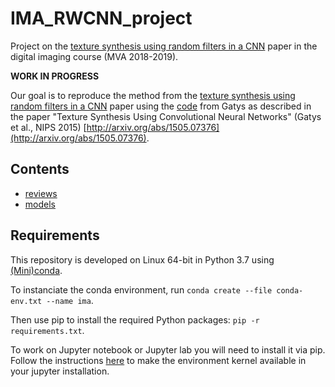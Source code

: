 # IMA_RWCNN_project
Project on the [texture synthesis using random filters in a CNN](https://arxiv.org/abs/1606.04801) paper in the digital imaging course (MVA 2018-2019).

**WORK IN PROGRESS**

Our goal is to reproduce the method from the [texture synthesis using random filters in a CNN](https://arxiv.org/abs/1606.04801) paper using the [code](https://github.com/leongatys/DeepTextures) from Gatys as described in the paper "Texture Synthesis Using Convolutional Neural Networks" (Gatys et al., NIPS 2015) [http://arxiv.org/abs/1505.07376](http://arxiv.org/abs/1505.07376).

## Contents

* [reviews](./reviews)
* [models](./models)

## Requirements

This repository is developed on Linux 64-bit in Python 3.7 using [(Mini)conda](https://conda.io/miniconda.html).

To instanciate the conda environment, run ``conda create --file conda-env.txt --name ima``.

Then use pip to install the required Python packages: ``pip -r requirements.txt``.

To work on Jupyter notebook or Jupyter lab you will need to install it via pip. Follow the instructions [here](https://anbasile.github.io/programming/2017/06/25/jupyter-venv/) to make the environment kernel available in your jupyter installation.
